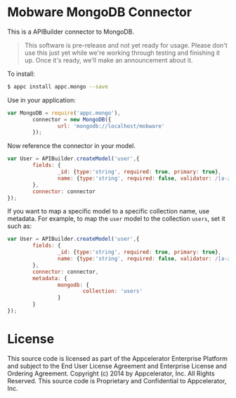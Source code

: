 # Mobware MongoDB Connector

This is a APIBuilder connector to MongoDB.

> This software is pre-release and not yet ready for usage.  Please don't use this just yet while we're working through testing and finishing it up. Once it's ready, we'll make an announcement about it.

To install:

```bash
$ appc install appc.mongo --save
```

Use in your application:

```javascript
var MongoDB = require('appc.mongo'),
		connector = new MongoDB({
				url: 'mongodb://localhost/mobware'
		});
```

Now reference the connector in your model.

```javascript
var User = APIBuilder.createModel('user',{
		fields: {
				_id: {type:'string', required: true, primary: true},
				name: {type:'string', required: false, validator: /[a-zA-Z]{3,}/ }
		},
		connector: connector
});
```

If you want to map a specific model to a specific collection name, use metadata.  For example, to map the `user` model to the collection `users`, set it such as:

```javascript
var User = APIBuilder.createModel('user',{
		fields: {
				_id: {type:'string', required: true, primary: true},
				name: {type:'string', required: false, validator: /[a-zA-Z]{3,}/ }
		},
		connector: connector,
		metadata: {
				mongodb: {
						collection: 'users'
				}
		}
});
```

# License

This source code is licensed as part of the Appcelerator Enterprise Platform and subject to the End User License Agreement and Enterprise License and Ordering Agreement. Copyright (c) 2014 by Appcelerator, Inc. All Rights Reserved. This source code is Proprietary and Confidential to Appcelerator, Inc.
